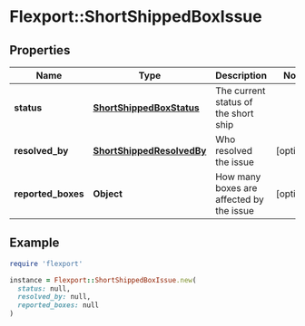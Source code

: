 # Flexport::ShortShippedBoxIssue

## Properties

| Name | Type | Description | Notes |
| ---- | ---- | ----------- | ----- |
| **status** | [**ShortShippedBoxStatus**](ShortShippedBoxStatus.md) | The current status of the short ship |  |
| **resolved_by** | [**ShortShippedResolvedBy**](ShortShippedResolvedBy.md) | Who resolved the issue | [optional] |
| **reported_boxes** | **Object** | How many boxes are affected by the issue | [optional] |

## Example

```ruby
require 'flexport'

instance = Flexport::ShortShippedBoxIssue.new(
  status: null,
  resolved_by: null,
  reported_boxes: null
)
```

